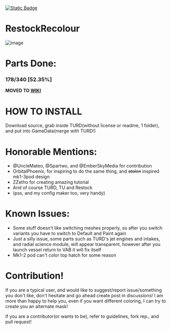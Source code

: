 [![Static Badge](https://img.shields.io/badge/This_work_is_licensed_under-CC_BY--NC--SA_4.0-red?logo=creativecommons&logoColor=white)](https://github.com/likeproblem/RestockRecolour?tab=License-1-ov-file)
# RestockRecolour
![image](https://github.com/user-attachments/assets/40c542ef-8baa-40dd-97ef-0c73e91bdf65)

# Parts Done:

### 178/340 [52.35%]

**MOVED TO [WIKI](https://github.com/likeproblem/RestockRecolour/wiki/Part-List)**

# HOW TO INSTALL
Download source, grab inside TURD(without license or readme, 1 folder), and put into GameData(merge with TURD!)

# Honorable Mentions:
* @UncleMateo, @Spartwo, and @EmberSkyMedia for contribution
* OrbitalPhoenix, for inspiring to do the same thing, and ~~stolen~~ inspired mk1-3pod design
* ZZetho for creating amazing tutorial
* And of course TURD, TU and Restock
* (pss, and my config maker too, very handy)

# Known Issues:
* Some stuff doesn't like switching meshes properly, so after you switch variants you have to switch to Default and Paint again
* Just a silly issue, some parts such as TURD's jet engines and intakes, and radial science module, will appear transparent, however after you launch vessel return to VAB it will fix itself
* Mk1-2 pod can't color top hatch for some reason

# Contribution!

If you are a typical user, and would like to suggest/report issue/something you don't like, don't hesitate and go ahead create post in discussions! I am more than happy to help you, even if you want different coloring, I can try to create you an alternate mask!

If you are a contributor(or wants to be), refer to guidelines, fork rep., and pull request!

